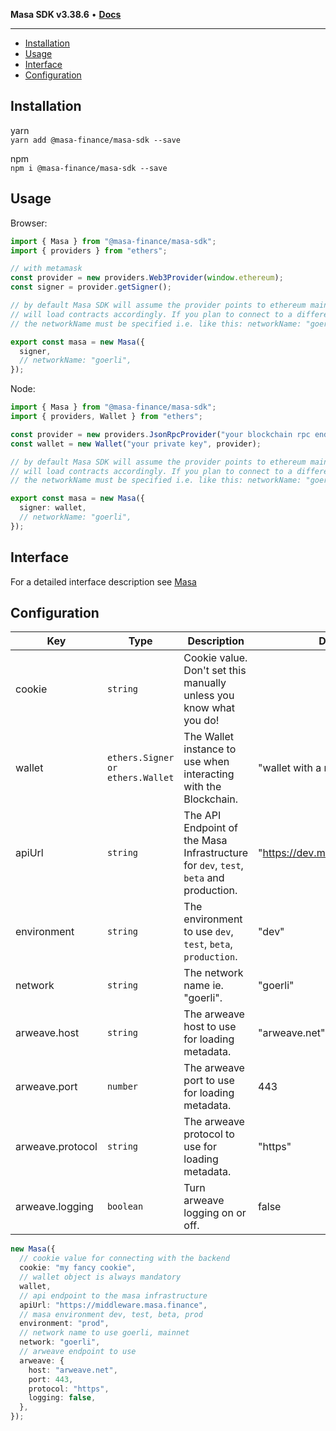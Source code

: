 **Masa SDK v3.38.6** • [**Docs**](globals.md)

***

<!-- TOC -->

- [Installation](#installation)
- [Usage](#usage)
- [Interface](#interface)
- [Configuration](#configuration)

<!-- TOC -->

## Installation

yarn  
`yarn add @masa-finance/masa-sdk --save`

npm  
`npm i @masa-finance/masa-sdk --save`

## Usage

Browser:

```typescript
import { Masa } from "@masa-finance/masa-sdk";
import { providers } from "ethers";

// with metamask
const provider = new providers.Web3Provider(window.ethereum);
const signer = provider.getSigner();

// by default Masa SDK will assume the provider points to ethereum mainnet and
// will load contracts accordingly. If you plan to connect to a different network
// the networkName must be specified i.e. like this: networkName: "goerli"

export const masa = new Masa({
  signer,
  // networkName: "goerli",
});
```

Node:

```typescript
import { Masa } from "@masa-finance/masa-sdk";
import { providers, Wallet } from "ethers";

const provider = new providers.JsonRpcProvider("your blockchain rpc endpoint");
const wallet = new Wallet("your private key", provider);

// by default Masa SDK will assume the provider points to ethereum mainnet and
// will load contracts accordingly. If you plan to connect to a different network
// the networkName must be specified i.e. like this: networkName: "goerli"

export const masa = new Masa({
  signer: wallet,
  // networkName: "goerli",
});
```

## Interface

For a detailed interface description see [Masa](docs/classes/Masa.md)

## Configuration

| Key              | Type                             | Description                                                                           | Default Value                          |
| ---------------- | -------------------------------- | ------------------------------------------------------------------------------------- | -------------------------------------- |
| cookie           | `string`                         | Cookie value. Don't set this manually unless you know what you do!                    |                                        |
| wallet           | `ethers.Signer or ethers.Wallet` | The Wallet instance to use when interacting with the Blockchain.                      | "wallet with a random private key"     |
| apiUrl           | `string`                         | The API Endpoint of the Masa Infrastructure for `dev`, `test`, `beta` and production. | "https://dev.middleware.masa.finance/" |
| environment      | `string`                         | The environment to use `dev`, `test`, `beta`, `production`.                           | "dev"                                  |
| network          | `string`                         | The network name ie. "goerli".                                                        | "goerli"                               |
| arweave.host     | `string`                         | The arweave host to use for loading metadata.                                         | "arweave.net"                          |
| arweave.port     | `number`                         | The arweave port to use for loading metadata.                                         | 443                                    |
| arweave.protocol | `string`                         | The arweave protocol to use for loading metadata.                                     | "https"                                |
| arweave.logging  | `boolean`                        | Turn arweave logging on or off.                                                       | false                                  |

```typescript
new Masa({
  // cookie value for connecting with the backend
  cookie: "my fancy cookie",
  // wallet object is always mandatory
  wallet,
  // api endpoint to the masa infrastructure
  apiUrl: "https://middleware.masa.finance",
  // masa environment dev, test, beta, prod
  environment: "prod",
  // network name to use goerli, mainnet
  network: "goerli",
  // arweave endpoint to use
  arweave: {
    host: "arweave.net",
    port: 443,
    protocol: "https",
    logging: false,
  },
});
```
